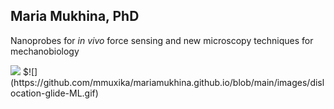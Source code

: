 ## Maria Mukhina, PhD
Nanoprobes for *in vivo* force sensing and new microscopy techniques for mechanobiology  
  
  <img src="https://github.com/mmuxika/mariamukhina.github.io/blob/main/images/dislocation-glide-ML.gif?raw=true">
$![](https://github.com/mmuxika/mariamukhina.github.io/blob/main/images/dislocation-glide-ML.gif) 
